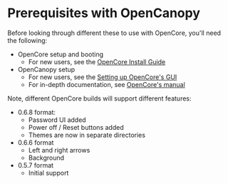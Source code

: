 # Prerequisites with OpenCanopy

Before looking through different these to use with OpenCore, you'll need the following:

* OpenCore setup and booting
  * For new users, see the [OpenCore Install Guide](https://dortania.github.io/OpenCore-Install-Guide/)
* OpenCanopy setup
  * For new users, see the [Setting up OpenCore's GUI](https://dortania.github.io/OpenCore-Post-Install/cosmetic/gui.html)
  * For in-depth documentation, see [OpenCore's manual](https://github.com/acidanthera/OpenCorePkg/blob/master/Docs/Configuration.pdf)

Note, different OpenCore builds will support different features:

* 0.6.8 format:
  * Password UI added
  * Power off / Reset buttons added
  * Themes are now in separate directories
* 0.6.6 format
  * Left and right arrows
  * Background
* 0.5.7 format
  * Initial support